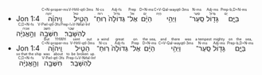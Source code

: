 - Jon 1:4 <span title="But YHWH" href="#"><RUBY><ruby><ruby>וַֽיהוָ֗ה<rt>יְהוָה</rt></ruby><rt>C+N-proper-ms</rt></ruby></span> <span title="sent out" href="#"><RUBY><ruby><ruby>הֵטִ֤יל<rt>טוּל</rt></ruby><rt>V-Hifil-qtl-3ms</rt></ruby></span> <span title="a wind" href="#"><RUBY><ruby><ruby>רֽוּחַ־<rt>רוּחַ</rt></ruby><rt>N-cs</rt></ruby></span> <span title="great" href="#"><RUBY><ruby><ruby>גְּדוֹלָה֙<rt>גָּדוֹל</rt></ruby><rt>Adj-fs</rt></ruby></span> <span title="on" href="#"><RUBY><ruby><ruby>אֶל־<rt>אֵל</rt></ruby><rt>Prep</rt></ruby></span> <span title="the sea," href="#"><RUBY><ruby><ruby>הַיָּ֔ם<rt>יָם</rt></ruby><rt>D+N-ms</rt></ruby></span> <span title="and there was" href="#"><RUBY><ruby><ruby>וַיְהִ֥י<rt>הָיָה</rt></ruby><rt>C+V-Qal-wayqtl-3ms</rt></ruby></span> <span title="a tempest" href="#"><RUBY><ruby><ruby>סַֽעַר־<rt>סַעַר</rt></ruby><rt>N-ms</rt></ruby></span> <span title="mighty" href="#"><RUBY><ruby><ruby>גָּד֖וֹל<rt>גָּדוֹל</rt></ruby><rt>Adj-ms</rt></ruby></span> <span title="on the sea," href="#"><RUBY><ruby><ruby>בַּיָּ֑ם<rt>יָם</rt></ruby><rt>Prep-b,D+N-ms</rt></ruby></span> <span title="so that the ship" href="#"><RUBY><ruby><ruby>וְהָ֣אֳנִיָּ֔ה<rt>אָנִיָה</rt></ruby><rt>C,D+N-fs</rt></ruby></span> <span title="was about" href="#"><RUBY><ruby><ruby>חִשְּׁבָ֖ה<rt>חָשַׁב</rt></ruby><rt>V-Piel-qtl-3fs</rt></ruby></span> <span title="to be broken up." href="#"><RUBY><ruby><ruby>לְהִשָּׁבֵֽר׃<rt>שָׁבַר</rt></ruby><rt>Prep-l+V-Nifal-Inf</rt></ruby></span> 
- Jon 1:4 <span title="יְהוָה" href="#"><RUBY><ruby><ruby>וַֽיהוָ֗ה<rt>C+N-proper-ms</rt></ruby><rt>But YHWH</rt></ruby></span> <span title="טוּל" href="#"><RUBY><ruby><ruby>הֵטִ֤יל<rt>V-Hifil-qtl-3ms</rt></ruby><rt>sent out</rt></ruby></span> <span title="רוּחַ" href="#"><RUBY><ruby><ruby>רֽוּחַ־<rt>N-cs</rt></ruby><rt>a wind</rt></ruby></span> <span title="גָּדוֹל" href="#"><RUBY><ruby><ruby>גְּדוֹלָה֙<rt>Adj-fs</rt></ruby><rt>great</rt></ruby></span> <span title="אֵל" href="#"><RUBY><ruby><ruby>אֶל־<rt>Prep</rt></ruby><rt>on</rt></ruby></span> <span title="יָם" href="#"><RUBY><ruby><ruby>הַיָּ֔ם<rt>D+N-ms</rt></ruby><rt>the sea,</rt></ruby></span> <span title="הָיָה" href="#"><RUBY><ruby><ruby>וַיְהִ֥י<rt>C+V-Qal-wayqtl-3ms</rt></ruby><rt>and there was</rt></ruby></span> <span title="סַעַר" href="#"><RUBY><ruby><ruby>סַֽעַר־<rt>N-ms</rt></ruby><rt>a tempest</rt></ruby></span> <span title="גָּדוֹל" href="#"><RUBY><ruby><ruby>גָּד֖וֹל<rt>Adj-ms</rt></ruby><rt>mighty</rt></ruby></span> <span title="יָם" href="#"><RUBY><ruby><ruby>בַּיָּ֑ם<rt>Prep-b,D+N-ms</rt></ruby><rt>on the sea,</rt></ruby></span> <span title="אָנִיָה" href="#"><RUBY><ruby><ruby>וְהָ֣אֳנִיָּ֔ה<rt>C,D+N-fs</rt></ruby><rt>so that the ship</rt></ruby></span> <span title="חָשַׁב" href="#"><RUBY><ruby><ruby>חִשְּׁבָ֖ה<rt>V-Piel-qtl-3fs</rt></ruby><rt>was about</rt></ruby></span> <span title="שָׁבַר" href="#"><RUBY><ruby><ruby>לְהִשָּׁבֵֽר׃<rt>Prep-l+V-Nifal-Inf</rt></ruby><rt>to be broken up.</rt></ruby></span> 